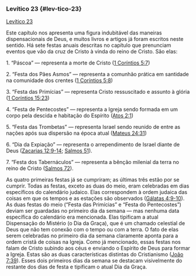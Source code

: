 ### Levítico 23 {#lev-tico-23}

[Levítico 23](http://bibliaonline.com.br/acf/lv/23)

Este capítulo nos apresenta uma figura indubitável das maneiras dispensacionais de Deus, e muitos livros e artigos já foram escritos neste sentido. Há sete festas anuais descritas no capítulo que prenunciam eventos que vão da cruz de Cristo à vinda do reino de Cristo. São elas:

1\. “Páscoa” — representa a morte de Cristo ([1 Coríntios 5:7](http://bibliaonline.com.br/acf/1co/5/7))

2\. “Festa dos Pães Asmos” — representa a comunhão prática em santidade na comunidade dos crentes ([1 Coríntios 5:8](http://bibliaonline.com.br/acf/1co/5/8))

3\. “Festa das Primícias” — representa Cristo ressuscitado e assunto à glória ([1 Coríntios 15:23](http://bibliaonline.com.br/acf/1co/15/23))

4\. “Festa de Pentecostes” — representa a Igreja sendo formada em um corpo pela descida e habitação do Espírito ([Atos 2:1](http://bibliaonline.com.br/acf/atos/2/1))

5\. “Festa das Trombetas” — representa Israel sendo reunido de entre as nações após sua dispersão na época atual ([Mateus 24:31](http://bibliaonline.com.br/acf/mt/24/31))

6\. “Dia da Expiação” — representa o arrependimento de Israel diante de Deus ([Zacarias 12:9-14](http://bibliaonline.com.br/acf/zc/12/9-14); [Salmos 51](http://bibliaonline.com.br/acf/sl/51)).

7\. “Festa dos Tabernáculos” — representa a bênção milenial da terra no reino de Cristo ([Salmos 72](http://bibliaonline.com.br/acf/sl/72)).

As quatro primeiras festas já se cumpriram; as últimas três estão por se cumprir. Todas as festas, exceto as duas do meio, eram celebradas em dias específicos do calendário judaico. Elas correspondem à ordem judaica das coisas em que os tempos e as estações são observados ([Gálatas 4:9-10](http://bibliaonline.com.br/acf/gl/4/9-10)). As duas festas do meio (“Festa das Primícias” e “Festa do Pentecostes”) deviam ser guardadas no primeiro dia da semana — mas nenhuma data específica do calendário era mencionada. Elas tipificam a atual Dispensação do Mistério (o Dia da Graça), que é um chamado celestial de Deus que não tem conexão com o tempo ou com a terra. O fato de elas serem celebradas no primeiro dia da semana claramente aponta para a ordem cristã de coisas na Igreja. Como já mencionado, essas festas nos falam de Cristo subindo aos céus e enviando o Espírito de Deus para formar a Igreja. Estas são as duas características distintas do Cristianismo ([João 7:39](http://bibliaonline.com.br/acf/jo/7/39)). Esses dois primeiros dias da semana se destacam visivelmente do restante dos dias de festa e tipificam o atual Dia da Graça.